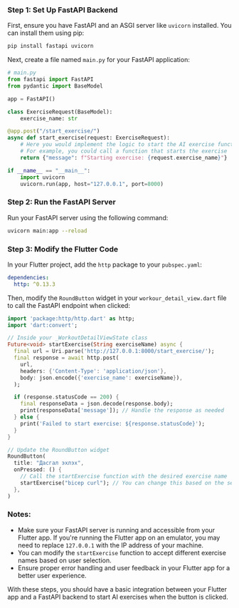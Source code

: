 ### Step 1: Set Up FastAPI Backend

First, ensure you have FastAPI and an ASGI server like `uvicorn` installed. You can install them using pip:

```bash
pip install fastapi uvicorn
```

Next, create a file named `main.py` for your FastAPI application:

```python
# main.py
from fastapi import FastAPI
from pydantic import BaseModel

app = FastAPI()

class ExerciseRequest(BaseModel):
    exercise_name: str

@app.post("/start_exercise/")
async def start_exercise(request: ExerciseRequest):
    # Here you would implement the logic to start the AI exercise functionality
    # For example, you could call a function that starts the exercise
    return {"message": f"Starting exercise: {request.exercise_name}"}

if __name__ == "__main__":
    import uvicorn
    uvicorn.run(app, host="127.0.0.1", port=8000)
```

### Step 2: Run the FastAPI Server

Run your FastAPI server using the following command:

```bash
uvicorn main:app --reload
```

### Step 3: Modify the Flutter Code

In your Flutter project, add the `http` package to your `pubspec.yaml`:

```yaml
dependencies:
  http: ^0.13.3
```

Then, modify the `RoundButton` widget in your `workour_detail_view.dart` file to call the FastAPI endpoint when clicked:

```dart
import 'package:http/http.dart' as http;
import 'dart:convert';

// Inside your _WorkoutDetailViewState class
Future<void> startExercise(String exerciseName) async {
  final url = Uri.parse('http://127.0.0.1:8000/start_exercise/');
  final response = await http.post(
    url,
    headers: {'Content-Type': 'application/json'},
    body: json.encode({'exercise_name': exerciseName}),
  );

  if (response.statusCode == 200) {
    final responseData = json.decode(response.body);
    print(responseData['message']); // Handle the response as needed
  } else {
    print('Failed to start exercise: ${response.statusCode}');
  }
}

// Update the RoundButton widget
RoundButton(
  title: "Дасгал эхлэх",
  onPressed: () {
    // Call the startExercise function with the desired exercise name
    startExercise("bicep curl"); // You can change this based on the selected exercise
  },
)
```

### Notes:
- Make sure your FastAPI server is running and accessible from your Flutter app. If you're running the Flutter app on an emulator, you may need to replace `127.0.0.1` with the IP address of your machine.
- You can modify the `startExercise` function to accept different exercise names based on user selection.
- Ensure proper error handling and user feedback in your Flutter app for a better user experience.

With these steps, you should have a basic integration between your Flutter app and a FastAPI backend to start AI exercises when the button is clicked.
